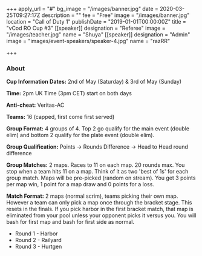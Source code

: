 +++
apply_url = "#"
bg_image = "/images/banner.jpg"
date = 2020-03-25T09:27:17Z
description = ""
fee = "Free"
image = "/images/banner.jpg"
location = "Call of Duty 1"
publishDate = "2019-01-01T00:00:00Z"
title = "vCod RO Cup #3"
[[speaker]]
designation = "Referee"
image = "/images/teacher.jpg"
name = "Shuya"
[[speaker]]
designation = "Admin"
image = "images/event-speakers/speaker-4.jpg"
name = "razRR"

+++
### About

**Cup Information** **Dates:** 2nd of May (Saturday) & 3rd of May (Sunday) 

**Time:** 2pm UK Time (3pm CET) start on both days 

**Anti-cheat:** Veritas-AC 

**Teams:** 16 (capped, first come first served) 

**Group Format:** 4 groups of 4. Top 2 go qualify for the main event (double elim) and bottom 2 qualify for the plate event (double elim). 

**Group Qualification:** Points -> Rounds Difference -> Head to Head round difference 

**Group Matches:** 2 maps. Races to 11 on each map. 20 rounds max. You stop when a team hits 11 on a map. Think of it as two 'best of 1s' for each group match. Maps will be pre-picked (random on stream). You get 3 points per map win, 1 point for a map draw and 0 points for a loss.

**Match Format:** 2 maps (normal scrim), teams picking their own map. However a team can only pick a map once through the bracket stage. This resets in the finals. If you pick harbor in the first bracket match, that map is eliminated from your pool unless your opponent picks it versus you. You will bash for first map and bash for first side as normal.

* Round 1 - Harbor
* Round 2 - Railyard
* Round 3 - Hurtgen